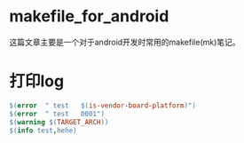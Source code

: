 # makefile_for_android

这篇文章主要是一个对于android开发时常用的makefile(mk)笔记。



# 打印log

```makefile
$(error  " test   $(is-vendor-board-platform)")
$(error  " test   0001")
$(warning $(TARGET_ARCH))  
$(info test,hehe)  
```



